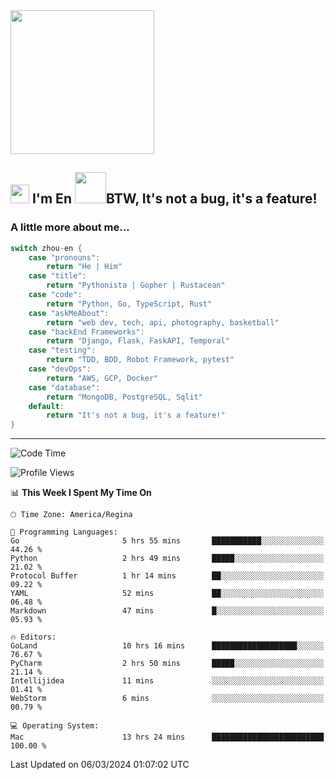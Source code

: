<img align='center' src="https://media.giphy.com/media/GP1TJJSV4Ys1r64q2A/giphy.gif" width="230">

<h2><img src="https://emojis.slackmojis.com/emojis/images/1531849430/4246/blob-sunglasses.gif?1531849430" width="30"/> I'm En <img src="https://media.giphy.com/media/12oufCB0MyZ1Go/giphy.gif" width="50">BTW, It's not a bug, it's a feature!</h2>


<!-- <img align='right' src="https://media.giphy.com/media/M9gbBd9nbDrOTu1Mqx/giphy.gif" width="230"> -->


### A little more about me... 
<!--
```javascript
const zhou-en = {
    pronouns: "He" | "Him",
    title: "Pythonista" | "Gopher" | "Rustacean",
    code: ["Python", "Go", "Rust", "TypeScript"],
    askMeAbout: ["web dev", "tech", "app dev", "photography"],
    technologies: {
        backEnd: {
            python: ["Django", "Flask", "FaskAPI"],
            go: []
        },
        scraping: ["selenium", "scrapy", "spider"],
        testing: ["Robot Framework"],
        devOps: ["AWS", "Docker", "GCP", "Nginx"],
        databases: ["mongo", "postgresql", "sqlite"],
        misc: ["Firebase", "Heroku"]
    },
    architecture: ["Event Driven Architecture", "Microservices"],
    currentFocus: ["Temporal", "Rust"],
    funFact: "It's not a bug, it's a feature!"
};
```
  -->

```go
switch zhou-en {
    case "pronouns":
        return "He | Him"
    case "title":
        return "Pythonista | Gopher | Rustacean"
    case "code":
        return "Python, Go, TypeScript, Rust"
    case "askMeAbout":
        return "web dev, tech, api, photography, basketball"
    case "backEnd Frameworks":
        return "Django, Flask, FaskAPI, Temporal"
    case "testing":
        return "TDD, BDD, Robot Framework, pytest"
    case "devOps":
        return "AWS, GCP, Docker"
    case "database":
        return "MongoDB, PostgreSQL, Sqlit"
    default:
        return "It's not a bug, it's a feature!"
}
```




---
<!--START_SECTION:waka-->
![Code Time](http://img.shields.io/badge/Code%20Time-1%2C264%20hrs%2012%20mins-blue)

![Profile Views](http://img.shields.io/badge/Profile%20Views-0-blue)

📊 **This Week I Spent My Time On** 

```text
🕑︎ Time Zone: America/Regina

💬 Programming Languages: 
Go                       5 hrs 55 mins       ███████████░░░░░░░░░░░░░░   44.26 % 
Python                   2 hrs 49 mins       █████░░░░░░░░░░░░░░░░░░░░   21.02 % 
Protocol Buffer          1 hr 14 mins        ██░░░░░░░░░░░░░░░░░░░░░░░   09.22 % 
YAML                     52 mins             ██░░░░░░░░░░░░░░░░░░░░░░░   06.48 % 
Markdown                 47 mins             █░░░░░░░░░░░░░░░░░░░░░░░░   05.93 % 

🔥 Editors: 
GoLand                   10 hrs 16 mins      ███████████████████░░░░░░   76.67 % 
PyCharm                  2 hrs 50 mins       █████░░░░░░░░░░░░░░░░░░░░   21.14 % 
Intellijidea             11 mins             ░░░░░░░░░░░░░░░░░░░░░░░░░   01.41 % 
WebStorm                 6 mins              ░░░░░░░░░░░░░░░░░░░░░░░░░   00.79 % 

💻 Operating System: 
Mac                      13 hrs 24 mins      █████████████████████████   100.00 % 
```


 Last Updated on 06/03/2024 01:07:02 UTC
<!--END_SECTION:waka-->
